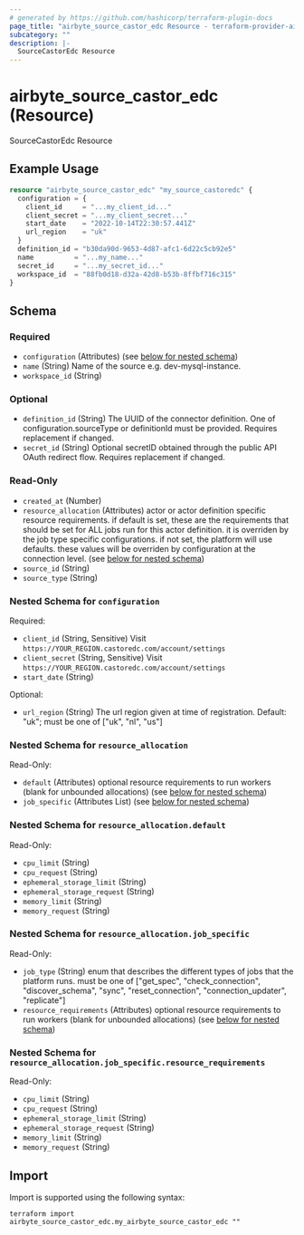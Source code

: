 ```yaml
---
# generated by https://github.com/hashicorp/terraform-plugin-docs
page_title: "airbyte_source_castor_edc Resource - terraform-provider-airbyte"
subcategory: ""
description: |-
  SourceCastorEdc Resource
---
```


# airbyte_source_castor_edc (Resource)

SourceCastorEdc Resource

## Example Usage

```terraform
resource "airbyte_source_castor_edc" "my_source_castoredc" {
  configuration = {
    client_id     = "...my_client_id..."
    client_secret = "...my_client_secret..."
    start_date    = "2022-10-14T22:30:57.441Z"
    url_region    = "uk"
  }
  definition_id = "b30da90d-9653-4d87-afc1-6d22c5cb92e5"
  name          = "...my_name..."
  secret_id     = "...my_secret_id..."
  workspace_id  = "88fb0d18-d32a-42d8-b53b-8ffbf716c315"
}
```

<!-- schema generated by tfplugindocs -->
## Schema

### Required

- `configuration` (Attributes) (see [below for nested schema](#nestedatt--configuration))
- `name` (String) Name of the source e.g. dev-mysql-instance.
- `workspace_id` (String)

### Optional

- `definition_id` (String) The UUID of the connector definition. One of configuration.sourceType or definitionId must be provided. Requires replacement if changed.
- `secret_id` (String) Optional secretID obtained through the public API OAuth redirect flow. Requires replacement if changed.

### Read-Only

- `created_at` (Number)
- `resource_allocation` (Attributes) actor or actor definition specific resource requirements. if default is set, these are the requirements that should be set for ALL jobs run for this actor definition. it is overriden by the job type specific configurations. if not set, the platform will use defaults. these values will be overriden by configuration at the connection level. (see [below for nested schema](#nestedatt--resource_allocation))
- `source_id` (String)
- `source_type` (String)

<a id="nestedatt--configuration"></a>
### Nested Schema for `configuration`

Required:

- `client_id` (String, Sensitive) Visit `https://YOUR_REGION.castoredc.com/account/settings`
- `client_secret` (String, Sensitive) Visit `https://YOUR_REGION.castoredc.com/account/settings`
- `start_date` (String)

Optional:

- `url_region` (String) The url region given at time of registration. Default: "uk"; must be one of ["uk", "nl", "us"]


<a id="nestedatt--resource_allocation"></a>
### Nested Schema for `resource_allocation`

Read-Only:

- `default` (Attributes) optional resource requirements to run workers (blank for unbounded allocations) (see [below for nested schema](#nestedatt--resource_allocation--default))
- `job_specific` (Attributes List) (see [below for nested schema](#nestedatt--resource_allocation--job_specific))

<a id="nestedatt--resource_allocation--default"></a>
### Nested Schema for `resource_allocation.default`

Read-Only:

- `cpu_limit` (String)
- `cpu_request` (String)
- `ephemeral_storage_limit` (String)
- `ephemeral_storage_request` (String)
- `memory_limit` (String)
- `memory_request` (String)


<a id="nestedatt--resource_allocation--job_specific"></a>
### Nested Schema for `resource_allocation.job_specific`

Read-Only:

- `job_type` (String) enum that describes the different types of jobs that the platform runs. must be one of ["get_spec", "check_connection", "discover_schema", "sync", "reset_connection", "connection_updater", "replicate"]
- `resource_requirements` (Attributes) optional resource requirements to run workers (blank for unbounded allocations) (see [below for nested schema](#nestedatt--resource_allocation--job_specific--resource_requirements))

<a id="nestedatt--resource_allocation--job_specific--resource_requirements"></a>
### Nested Schema for `resource_allocation.job_specific.resource_requirements`

Read-Only:

- `cpu_limit` (String)
- `cpu_request` (String)
- `ephemeral_storage_limit` (String)
- `ephemeral_storage_request` (String)
- `memory_limit` (String)
- `memory_request` (String)

## Import

Import is supported using the following syntax:

```shell
terraform import airbyte_source_castor_edc.my_airbyte_source_castor_edc ""
```
